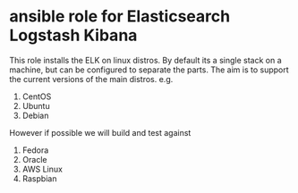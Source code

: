 

# ansible role for Elasticsearch Logstash Kibana



This role installs the ELK on linux distros. By default its a single stack on
a machine, but can be configured to separate the parts. The aim is to support
the current versions of the main distros. e.g.

 1. CentOS
 2. Ubuntu
 3. Debian

However if possible we will build and test against

 1. Fedora
 2. Oracle
 3. AWS Linux
 4. Raspbian


